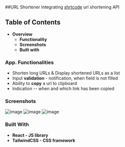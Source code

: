##URL Shortener
Integrating [shrtcode](https://shrtco.de/) url shortening API
## Table of Contents
* <strong>Overview</strong>
    * <strong>Functionality</strong>
    * <strong>Screenshots</strong>
    * <strong>Built with</strong>
### App. Functionalities
* Shorten long URLs & Display shortened URLs as a list
* Input <strong>validation</strong> - notification, when field is not filled
* Ability to <strong>copy</strong> a url to clipboard
* Indication -- when and which link has been copied
### Screenshots
![image](https://user-images.githubusercontent.com/89903354/185006531-39cd9c1f-35e3-4a2f-a267-4e6c27691793.png)
![image](https://user-images.githubusercontent.com/89903354/185006697-a9c6313b-9112-4b98-9e7b-533f4f3f55cf.png)
![image](https://user-images.githubusercontent.com/89903354/185006757-b6d5e7cf-4e26-435a-98e0-0813f6fa04e8.png)
### Built With
* <strong>React - JS library</strong>
* <strong>TailwindCSS - CSS framework</strong>


